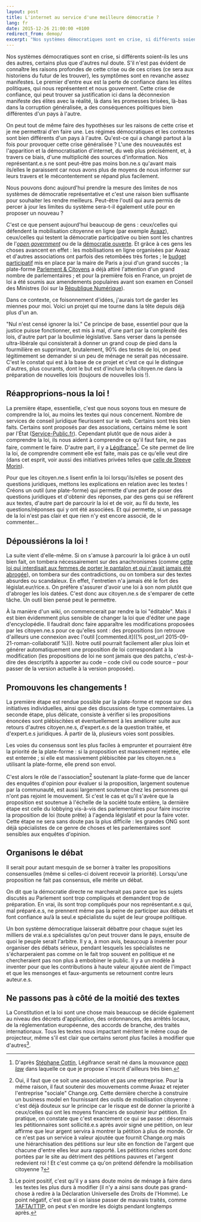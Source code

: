 ```yaml
---
layout: post
title: L'internet au service d'une meilleure démocratie ?
lang: fr
date: 2015-12-26 21:00:00 +0100
redirect_from: demop/
excerpt: "Nos systèmes démocratiques sont en crise, si différents soient-ils les uns des autres, certains plus que d'autres nul doute. S'il n'est pas évident de connaître les raisons profondes de cette crise ou de ces crises (ce sera aux historiens du futur de les trouver), les symptômes sont en revanche assez manifestes. Le premier d'entre eux est la perte de confiance dans les élites politiques, qui nous représentent et nous gouvernent. Cette crise de confiance, qui peut trouver sa justification ici dans la déconnexion manifeste des élites avec la réalité, là dans les promesses brisées, là-bas dans la corruption généralisée, a des conséquences politiques bien différentes d'un pays à l'autre."
---
```


Nos systèmes démocratiques sont en crise,
si différents soient-ils les uns des autres,
certains plus que d'autres nul doute.
S'il n'est pas évident de connaître les raisons profondes de cette crise
ou de ces crises (ce sera aux historiens du futur de les trouver),
les symptômes sont en revanche assez manifestes.
Le premier d'entre eux est la perte de confiance dans les élites politiques,
qui nous représentent et nous gouvernent. Cette crise de confiance,
qui peut trouver sa justification ici dans la déconnexion manifeste des élites
avec la réalité, là dans les promesses brisées,
là-bas dans la corruption généralisée,
a des conséquences politiques bien différentes d'un pays à l'autre.

On peut tout de même faire des hypothèses sur les raisons de cette crise
et je me permettrai d'en faire une. Les régimes démocratiques et les contextes
sont bien différents d'un pays à l'autre. Qu'est-ce qui a changé
partout à la fois pour provoquer cette crise généralisée ?
L'une des nouveautés est l'apparition et la démocratisation d'internet,
du web plus précisément,
et, à travers ce biais, d'une multiplicité des sources d'information.
Nos représentant.e.s ne sont peut-être pas moins bon.ne.s qu'avant mais
ils/elles le paraissent car nous avons plus de moyens de nous informer
sur leurs travers et le mécontentement se répand plus facilement.

Nous pouvons donc aujourd'hui prendre la mesure des limites de nos systèmes
de démocratie représentative et c'est une raison bien suffisante
pour souhaiter les rendre meilleurs.
Peut-être l'outil qui aura permis de percer à jour les limites du système
sera-t-il également utile pour en proposer un nouveau ?

C'est ce que pensent aujourd'hui beaucoup de gens :
ceux/celles qui défendent la mobilisation citoyenne en ligne
(par exemple [Avaaz](https://fr.wikipedia.org/wiki/Avaaz.org)),
ceux/celles qui testent la démocratie participative
ou bien sont les chantres de
l'[*open government*](https://fr.wikipedia.org/wiki/Partenariat_pour_un_gouvernement_ouvert)
ou de la [démocratie ouverte](https://fr.wikipedia.org/wiki/Gouvernement_ouvert).
Et grâce à ces gens les choses avancent en effet :
les mobilisations en ligne organisées par Avaaz et d'autres associations
ont parfois des retombées très fortes ;
le [budget participatif](https://budgetparticipatif.paris.fr/bp/)
mis en place par la maire de Paris a joui d'un grand succès ;
la plate-forme [Parlement & Citoyens](https://www.parlement-et-citoyens.fr/)
a déjà attiré l'attention d'un grand nombre de parlementaires ;
et pour la première fois en France,
un projet de loi a été soumis aux amendements populaires
avant son examen en Conseil des Ministres (loi sur la
[République Numérique](https://www.republique-numerique.fr/)).

Dans ce contexte, ce foisonnement d'idées,
j'aurais tort de garder les miennes pour moi.
Voici un projet qui me tourne dans la tête depuis déjà plus d'un an.

"Nul n'est censé ignorer la loi."
Ce principe de base, essentiel pour que la justice puisse fonctionner,
est mis à mal, d'une part par la complexité des lois,
d'autre part par la boulimie législative.
Sans verser dans la pensée ultra-libérale qui consisterait
à donner un grand coup de pied dans la fourmilière en supprimant,
brutalement, 90% des textes de loi,
on peut légitimement se demander si un peu de ménage ne serait pas nécessaire.
C'est le constat qui est à la base de ce projet
et c'est ce qui le distingue d'autres, plus courants,
dont le but est d'inclure le/la citoyen.ne
dans la préparation de nouvelles lois (toujours de nouvelles lois !).

## Réapproprions-nous la loi !

La première étape, essentielle,
c'est que nous soyons tous en mesure de comprendre la loi,
au moins les textes qui nous concernent.
Nombre de services de conseil juridique fleurissent sur le web.
Certains sont très bien faits. Certains sont proposés par des associations,
certains même le sont par l'État
([Service-Public.fr](https://www.service-public.fr/)).
Cependant plutôt que de nous aider à comprendre la loi,
ils nous aident à comprendre ce qu'il faut faire, ne pas faire,
comment le faire. D'autre part, il y a
[Légifrance](https://fr.wikipedia.org/wiki/Légifrance)[^legifrance].
Ce site permet de lire la loi, de comprendre comment elle est faite,
mais pas ce qu'elle veut dire (dans cet esprit,
voir aussi des initiatives privées telles que
[celle de Steeve Morin](http://www.lemonde.fr/pixels/article/2015/04/08/des-outils-informatiques-pour-decoder-le-code-civil_4611174_4408996.html)).

Pour que les citoyen.ne.s lisent enfin la loi
lorsqu'ils/elles se posent des questions juridiques,
mettons les explications en relation avec les textes !
Créons un outil (une plate-forme) qui permette
d'une part de poser des questions juridiques et d'obtenir des réponses,
par des gens qui se réfèrent aux textes,
d'autre part de parcourir la loi et de voir, au fil du texte,
les questions/réponses qui y ont été associées.
Et qui permette, si un passage de la loi n'est pas clair
et que rien n'y est encore associé, de le commenter…

## Dépoussiérons la loi !

La suite vient d'elle-même.
Si on s'amuse à parcourir la loi grâce à un outil bien fait,
on tombera nécessairement sur des anachronismes
(comme [cette loi qui interdisait aux femmes de porter le pantalon et qui n'avait jamais été abrogée](http://www.senat.fr/questions/base/2012/qSEQ120700692.html)),
on tombera sur des contradictions,
ou on tombera sur des textes absurdes ou scandaleux.
En effet, l'entretien n'a jamais été le fort des législat.eur/rice.s.
On préfère s'assurer d'avoir une loi à son nom
plutôt que d'abroger les lois datées.
C'est donc aux citoyen.ne.s de s'emparer de cette tâche.
Un outil bien pensé peut le permettre.

À la manière d'un wiki, on commencerait par rendre la loi "éditable".
Mais il est bien évidemment plus  sensible de changer la loi
que d'éditer une page d'encyclopédie.
Il faudrait donc faire apparaître les modifications
proposées par les citoyen.ne.s pour ce qu'elles sont : des propositions
(on retrouve d'ailleurs une connexion avec l'outil [commented.it]({% post_url 2015-09-21-roman-collaboratif %})).
Notre outil pourrait facilement aller plus loin et
générer automatiquement une proposition de loi
correspondant à la modification (les propositions de loi ne sont jamais que
des patchs, c'est-à-dire des descriptifs à apporter au code
– code civil ou code source – pour passer de la version actuelle
à la version proposée).

## Promouvons les changements !

La première étape est rendue possible par la plate-forme et
repose sur des initiatives individuelles,
ainsi que des discussions de type commentaires.
La seconde étape, plus délicate, consiste à vérifier
si les propositions énoncées sont plébiscitées et éventuellement
à les améliorer suite aux retours d'autres citoyen.ne.s,
d'expert.e.s de la question traitée, et d'expert.e.s juridiques.
À partir de là, plusieurs voies sont possibles.

Les voies du consensus sont les plus faciles à emprunter et
pourraient être la priorité de la plate-forme :
si la proposition est massivement rejetée, elle est enterrée ;
si elle est massivement plébiscitée par les citoyen.ne.s
utilisant la plate-forme, elle prend son envol.

C'est alors le rôle de l'association[^association]
soutenant la plate-forme que de lancer des enquêtes d'opinion
pour évaluer si la proposition, largement soutenue par la communauté,
est aussi largement soutenue chez les personnes
qui n'ont pas rejoint le mouvement.
Si c'est le cas et qu'il s'avère que la proposition est soutenue
à l'échelle de la société toute entière,
la dernière étape est celle du lobbying vis-à-vis des parlementaires
pour faire inscrire la proposition de loi (toute prête) à l'agenda législatif
et pour la faire voter.
Cette étape ne sera sans doute pas la plus difficile :
les grandes ONG sont déjà spécialistes de ce genre de choses et
les parlementaires sont sensibles aux enquêtes d'opinion.

## Organisons le débat

Il serait pour autant mesquin de se borner à traiter les propositions
consensuelles (même si celles-ci doivent recevoir la priorité).
Lorsqu'une proposition ne fait pas consensus, elle mérite un débat.

On dit que la démocratie directe ne marcherait pas
parce que les sujets discutés au Parlement sont trop compliqués et
demandent trop de préparation.
En vrai, ils sont trop compliqués pour nos représentant.e.s
qui, mal préparé.e.s, ne prennent même pas la peine de participer aux débats
et font confiance au/à la seul.e spécialiste du sujet de leur groupe politique.

Un bon système démocratique laisserait débattre pour chaque sujet
les milliers de vrai.e.s spécialistes qu'on peut trouver dans le pays,
ensuite de quoi le peuple serait l'arbitre. Il y a, à mon avis,
beaucoup à inventer pour organiser des débats sérieux,
pendant lesquels les spécialistes ne s'écharperaient pas
comme on le fait trop souvent en politique et ne chercheraient pas non plus
à embobiner le public. Il y a un modèle à inventer pour que
les contributions à haute valeur ajoutée aient de l'impact et
que les mensonges et faux-arguments se retournent contre leurs auteur.e.s.

## Ne passons pas à côté de la moitié des textes

La Constitution et la loi sont une chose
mais beaucoup se décide également au niveau des décrets d'application,
des ordonnances, des arrêtés locaux, de la réglementation européenne,
des accords de branche, des traités internationaux.
Tous les textes nous impactant méritent le même coup de projecteur,
même s'il est clair que certains seront plus faciles
à modifier que d'autres[^traites].

[^legifrance]:  D'après [Stéphane Cottin](http://www.servicedoc.info/spip.php?page=plan), Légifrance serait né dans la mouvance [*open law*](http://www.dila.premier-ministre.gouv.fr/activites/experimentations/open-law-europa-2015) dans laquelle ce que je propose s'inscrit d'ailleurs très bien.

[^association]: Oui, il faut que ce soit une association et pas une entreprise. Pour la même raison, il faut soutenir des mouvements comme Avaaz et rejeter l'entreprise "sociale" Change.org. Cette dernière cherche à construire un business model en fournissant des outils de mobilisation citoyenne : c'est déjà douteux sur le principe car le risque est de donner la priorité à ceux/celles qui ont les moyens financiers de soutenir leur pétition. En pratique, on constate que c'est exactement ce qui se passe : désormais les pétitionnaires sont sollicité.e.s après avoir signé une pétition, on leur affirme que leur argent servira à montrer la pétition à plus de monde. Or ce n'est pas un service à valeur ajoutée que fournit Change.org mais une hiérarchisation des pétitions sur leur site en fonction de l'argent que chacune d'entre elles leur aura rapporté. Les pétitions riches sont donc portées par le site au détriment des pétitions pauvres et l'argent redevient roi ! Et c'est comme ça qu'on prétend défendre la mobilisation citoyenne ?

[^traites]: Le point positif, c'est qu'il y a sans doute moins de ménage à faire dans les textes les plus durs à modifier (il n'y a ainsi sans doute pas grand-chose à redire à la Déclaration Universelle des Droits de l'Homme). Le point négatif, c'est que si on laisse passer de mauvais traités, comme [TAFTA/TTIP](https://fr.wikipedia.org/wiki/Partenariat_transatlantique_de_commerce_et_d%27investissement), on peut s'en mordre les doigts pendant longtemps après.

